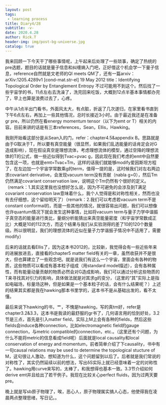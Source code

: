 ```yaml
---
layout: post
tags: 
 - learning process
title: Diary4/28
subtitle: -v-
date: 2020.4.28
author: Rick.T
header-img: img/post-bg-universe.jpg
catalog: true
---
```


我来回顾一下今天干了哪些事情呢，上午起来后处理了一些琐事，确定了热统的pre选题，题目的话就是量子信息和纠缠熵入门吧，正好借这个机会学一下量子信息，reference自然就是文老师的QI meets QM了，还有一篇arxiv：arXiv:1205.4289v1 [cond-mat.str-el] 19 May 2012 title：Identifying Topological Order by Entanglement Entropy 不过可能用不到这个。然后找了一些宇宙学的书，11点左右去洗澡了，洗完回来吃饭，大概到12点半基本事情都办完了，早上也算是浪费过去了，心疼。

中午从1点半出门看书，外面风太大，有点脏，折返了几次遂归，在家里看书直到下午6点左右，再加上一些其他情况，总时长接近3小时。由于最近我还是在准备gr pre，所以仍然在看energy momentum tensor（以下为emt or T）相关的内容。目前来讲的话是有三本references，Sean，Ellis，Hawking。

我刚开始看这部分是从Sean入的门，refer：chapter4.5&appendix B。思路就是由于G取决于T，所以要有真空能量（很显然，如果我们乱选能量的话肯定会对G造成影响），现在假设真空是理想流体，考虑理想流体的模型，通过空降的理想流体的T的公式，做一些近似得到Tvac=ρvac g，因此现在我们考虑的emt中自然要包含这一项，也就是emt=Tvac+Tm，这样的话我们就能够modify爱因斯坦方程了，在左边加一个宇宙学常数乘g的term，值得一提的是，这时候我们对左右两边求covariant derivative，会发现vacuum term没有贡献（nabla g=0），然后Tm仍然满足covariant conservation law，说明这个Tm仍然有个很好的定义。（remark：1.其实这里我也没想好怎么说，因为不可避免的会涉及到T满足covariant conservation law意味着什么，我个人觉得是和对称性相关，然而也没有去仔细想，这个留给明天了）（remark：2.我们可以考虑若vacuum term不是constant conformal的，而是一些其他的情况，就很容易出问题，我们可以想像也许quantum情况下就会发生这种事情，比如将vacuum term与量子力学中谐振子真空态的能量进行类比，量纲分析能猜出来真空能量密度（和宇宙学常数成正比）大概是10的112次方，而这个结果与我们从实验测得的差了10的120个数量级。所以很明显，我们的理想流体的近似在量子力学谐振子情况中不适用了，需要modify）

后来的话就去看Ellis了，因为这本书2012的，比较新，我觉得会有一些近些年来的进展放进去，直接看的chapter5 matter field有关的一章，虽然收获并不是很大，但也算建立了一些观念吧。就是说我们有这么一个宇宙，里面会有各种的物质，这些物质可以看成有基本粒子组成（用standard model描述），会有各种属性，而有能量动量贡献的物质必然会对G造成影响，我们可以通过分析这些物质的T来寻找其对引力的影响，具体做法就是对其求g的变分，（这里的“其”实际上是指如电磁场，标量场这种，但是如果是一个基本粒子的话，会有什么结果呢？）上述的结果其实都是我在hawking那本书里学的，这本书不是从基础出发的，看不太懂。

最后来说下hawking的书，艹，不愧是hawking，写的真tm好，refer是chapter3.2&3.3，这本书是我读的最舒服的gr书了，几何语言用的恰到好处，3.2节是三点，首先是引入matter field，实际上M上会有各种的fields，然后这些fields会induce各种connection，比如electromagnetic field的gauge connection，与metric compatible的connection，etc.。（这里还有个问题，为什么不能将metric的信息看成field呢）后面就是local causality和local conservation of energy and momentum，前者简单介绍了下causality，书中有一句causal relations may be used to determine the topological stucture of M，这句很让人激动，想知道为什么，这个问题留到以后了。后者就是我们常说的对称性了，其实仍然延续以前的想法，写出δS实际上就已经意味着一定的对称性了。hawking用curve来写的，太棒了，和我想得也基本一致。3.3节介绍如何derive emt并且给出了若干例子。我现在比较关心perfect fluids，因为过两天要pre。

晚上就是写sb原子物理了，唉，恶心人，原子物理属实搞人心态，他使得我在凌晨两点整理思绪，写日记。。
